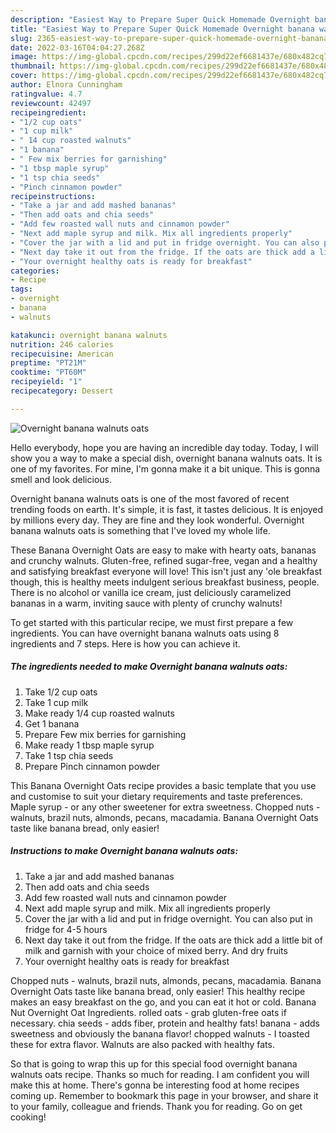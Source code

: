 ```yaml
---
description: "Easiest Way to Prepare Super Quick Homemade Overnight banana walnuts oats"
title: "Easiest Way to Prepare Super Quick Homemade Overnight banana walnuts oats"
slug: 2365-easiest-way-to-prepare-super-quick-homemade-overnight-banana-walnuts-oats
date: 2022-03-16T04:04:27.268Z
image: https://img-global.cpcdn.com/recipes/299d22ef6681437e/680x482cq70/overnight-banana-walnuts-oats-recipe-main-photo.jpg
thumbnail: https://img-global.cpcdn.com/recipes/299d22ef6681437e/680x482cq70/overnight-banana-walnuts-oats-recipe-main-photo.jpg
cover: https://img-global.cpcdn.com/recipes/299d22ef6681437e/680x482cq70/overnight-banana-walnuts-oats-recipe-main-photo.jpg
author: Elnora Cunningham
ratingvalue: 4.7
reviewcount: 42497
recipeingredient:
- "1/2 cup oats"
- "1 cup milk"
- " 14 cup roasted walnuts"
- "1 banana"
- " Few mix berries for garnishing"
- "1 tbsp maple syrup"
- "1 tsp chia seeds"
- "Pinch cinnamon powder"
recipeinstructions:
- "Take a jar and add mashed bananas"
- "Then add oats and chia seeds"
- "Add few roasted wall nuts and cinnamon powder"
- "Next add maple syrup and milk. Mix all ingredients properly"
- "Cover the jar with a lid and put in fridge overnight. You can also put in fridge for 4-5 hours"
- "Next day take it out from the fridge. If the oats are thick add a little bit of milk and garnish with your choice of mixed berry. And dry fruits"
- "Your overnight healthy oats is ready for breakfast"
categories:
- Recipe
tags:
- overnight
- banana
- walnuts

katakunci: overnight banana walnuts 
nutrition: 246 calories
recipecuisine: American
preptime: "PT21M"
cooktime: "PT60M"
recipeyield: "1"
recipecategory: Dessert

---
```



![Overnight banana walnuts oats](https://img-global.cpcdn.com/recipes/299d22ef6681437e/680x482cq70/overnight-banana-walnuts-oats-recipe-main-photo.jpg)

Hello everybody, hope you are having an incredible day today. Today, I will show you a way to make a special dish, overnight banana walnuts oats. It is one of my favorites. For mine, I'm gonna make it a bit unique. This is gonna smell and look delicious.

Overnight banana walnuts oats is one of the most favored of recent trending foods on earth. It's simple, it is fast, it tastes delicious. It is enjoyed by millions every day. They are fine and they look wonderful. Overnight banana walnuts oats is something that I've loved my whole life.

These Banana Overnight Oats are easy to make with hearty oats, bananas and crunchy walnuts. Gluten-free, refined sugar-free, vegan and a healthy and satisfying breakfast everyone will love! This isn&#39;t just any &#39;ole breakfast though, this is healthy meets indulgent serious breakfast business, people. There is no alcohol or vanilla ice cream, just deliciously caramelized bananas in a warm, inviting sauce with plenty of crunchy walnuts!


To get started with this particular recipe, we must first prepare a few ingredients. You can have overnight banana walnuts oats using 8 ingredients and 7 steps. Here is how you can achieve it.

<!--inarticleads1-->

##### The ingredients needed to make Overnight banana walnuts oats:

1. Take 1/2 cup oats
1. Take 1 cup milk
1. Make ready  1/4 cup roasted walnuts
1. Get 1 banana
1. Prepare  Few mix berries for garnishing
1. Make ready 1 tbsp maple syrup
1. Take 1 tsp chia seeds
1. Prepare Pinch cinnamon powder


This Banana Overnight Oats recipe provides a basic template that you use and customise to suit your dietary requirements and taste preferences. Maple syrup - or any other sweetener for extra sweetness. Chopped nuts - walnuts, brazil nuts, almonds, pecans, macadamia. Banana Overnight Oats taste like banana bread, only easier! 

<!--inarticleads2-->

##### Instructions to make Overnight banana walnuts oats:

1. Take a jar and add mashed bananas
1. Then add oats and chia seeds
1. Add few roasted wall nuts and cinnamon powder
1. Next add maple syrup and milk. Mix all ingredients properly
1. Cover the jar with a lid and put in fridge overnight. You can also put in fridge for 4-5 hours
1. Next day take it out from the fridge. If the oats are thick add a little bit of milk and garnish with your choice of mixed berry. And dry fruits
1. Your overnight healthy oats is ready for breakfast


Chopped nuts - walnuts, brazil nuts, almonds, pecans, macadamia. Banana Overnight Oats taste like banana bread, only easier! This healthy recipe makes an easy breakfast on the go, and you can eat it hot or cold. Banana Nut Overnight Oat Ingredients. rolled oats - grab gluten-free oats if necessary. chia seeds - adds fiber, protein and healthy fats! banana - adds sweetness and obviously the banana flavor! chopped walnuts - I toasted these for extra flavor. Walnuts are also packed with healthy fats. 

So that is going to wrap this up for this special food overnight banana walnuts oats recipe. Thanks so much for reading. I am confident you will make this at home. There's gonna be interesting food at home recipes coming up. Remember to bookmark this page in your browser, and share it to your family, colleague and friends. Thank you for reading. Go on get cooking!
